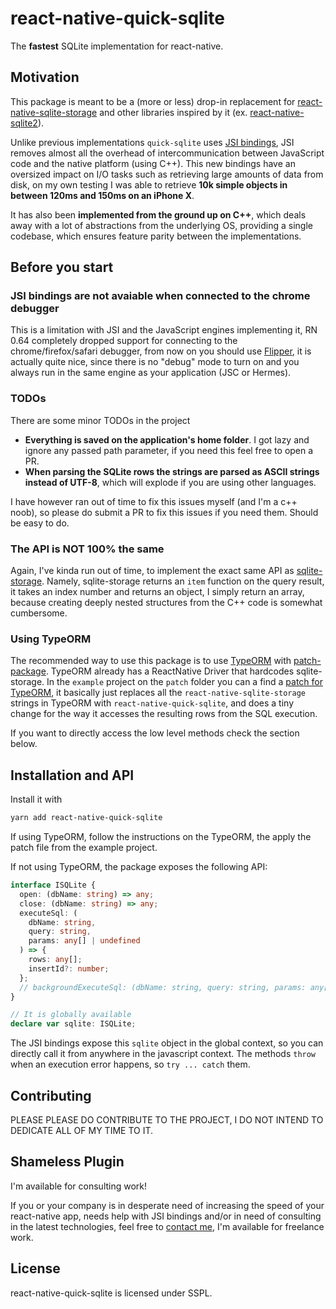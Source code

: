 # react-native-quick-sqlite

The **fastest** SQLite implementation for react-native.

## Motivation

This package is meant to be a (more or less) drop-in replacement for [react-native-sqlite-storage](https://github.com/andpor/react-native-sqlite-storage) and other libraries inspired by it (ex. [react-native-sqlite2](https://github.com/craftzdog/react-native-sqlite-2)).

Unlike previous implementations `quick-sqlite` uses [JSI bindings](https://formidable.com/blog/2019/jsi-jsc-part-2/), JSI removes almost all the overhead of intercommunication between JavaScript code and the native platform (using C++). This new bindings have an oversized impact on I/O tasks such as retrieving large amounts of data from disk, on my own testing I was able to retrieve **10k simple objects in between 120ms and 150ms on an iPhone X**.

It has also been **implemented from the ground up on C++**, which deals away with a lot of abstractions from the underlying OS, providing a single codebase, which ensures feature parity between the implementations.

## Before you start

### JSI bindings are not avaiable when connected to the chrome debugger

This is a limitation with JSI and the JavaScript engines implementing it, RN 0.64 completely dropped support for connecting to the chrome/firefox/safari debugger, from now on you should use [Flipper](https://github.com/facebook/flipper), it is actually quite nice, since there is no "debug" mode to turn on and you always run in the same engine as your application (JSC or Hermes).

### TODOs

There are some minor TODOs in the project
- **Everything is saved on the application's home folder**. I got lazy and ignore any passed path parameter, if you need this feel free to open a PR. 
- **When parsing the SQLite rows the strings are parsed as ASCII strings instead of UTF-8**, which will explode if you are using other languages. 

I have however ran out of time to fix this issues myself (and I'm a c++ noob), so please do submit a PR to fix this issues if you need them. Should be easy to do.

### The API is NOT 100% the same

Again, I've kinda run out of time, to implement the exact same API as [sqlite-storage](https://github.com/andpor/react-native-sqlite-storage). Namely, sqlite-storage returns an `item` function on the query result, it takes an index number and returns an object, I simply return an array, because creating deeply nested structures from the C++ code is somewhat cumbersome.

### Using TypeORM

The recommended way to use this package is to use [TypeORM](https://github.com/typeorm/typeorm) with [patch-package](https://github.com/ds300/patch-package). TypeORM already has a ReactNative Driver that hardcodes sqlite-storage. In the `example` project on the `patch` folder you can a find a [patch for TypeORM](https://github.com/ospfranco/react-native-quick-sqlite/blob/main/example/patches/typeorm%2B0.2.31.patch), it basically just replaces all the `react-native-sqlite-storage` strings in TypeORM with `react-native-quick-sqlite`, and does a tiny change for the way it accesses the resulting rows from the SQL execution.

If you want to directly access the low level methods check the section below.

## Installation and API

Install it with

```bash
yarn add react-native-quick-sqlite
```

If using TypeORM, follow the instructions on the TypeORM, the apply the patch file from the example project.

If not using TypeORM, the package exposes the following API:

```typescript
interface ISQLite {
  open: (dbName: string) => any;
  close: (dbName: string) => any;
  executeSql: (
    dbName: string,
    query: string,
    params: any[] | undefined
  ) => {
    rows: any[];
    insertId?: number;
  };
  // backgroundExecuteSql: (dbName: string, query: string, params: any[]) => any; // currently disabled, android was giving me some troubles
}

// It is globally available
declare var sqlite: ISQLite;
```

The JSI bindings expose this `sqlite` object in the global context, so you can directly call it from anywhere in the javascript context. The methods `throw` when an execution error happens, so `try ... catch` them.

## Contributing

PLEASE PLEASE DO CONTRIBUTE TO THE PROJECT, I DO NOT INTEND TO DEDICATE ALL OF MY TIME TO IT.

## Shameless Plugin

I'm available for consulting work!

If you or your company is in desperate need of increasing the speed of your react-native app, needs help with JSI bindings and/or in need of consulting in the latest technologies, feel free to [contact me](https://twitter.com/ospfranco), I'm available for freelance work.

## License

react-native-quick-sqlite is licensed under SSPL.
